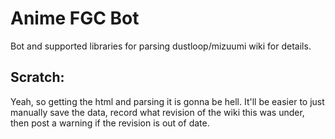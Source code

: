 # Anime FGC Bot
Bot and supported libraries for parsing dustloop/mizuumi wiki for details.


## Scratch:
Yeah, so getting the html and parsing it is gonna be hell. It'll be easier to just manually save the data, record what revision of the wiki this was under, then post a warning if the revision is out of date. 